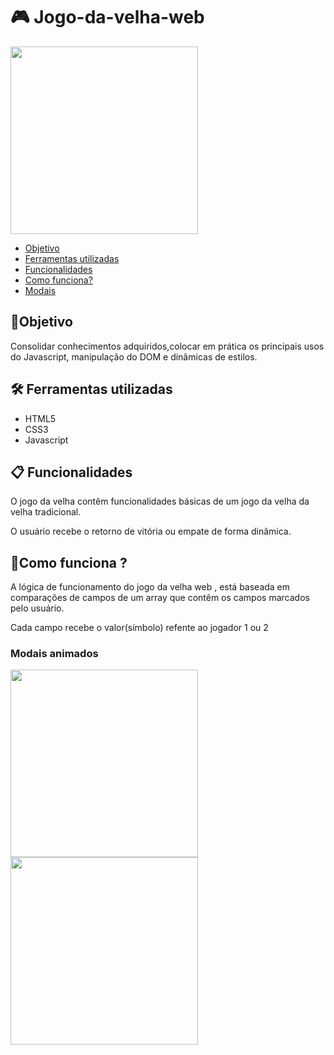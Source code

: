 
<h1>🎮 Jogo-da-velha-web</h1>
<img src="https://user-images.githubusercontent.com/91964614/177770007-9ac784ff-4a2a-488e-a41d-7adaf16a1d96.png" width="300px" />
<ul>
  <li><a href="#objetivo">Objetivo</a></li>
  <li><a href="#ferramentas">Ferramentas utilizadas</a></li>
  <li><a href="#funcionalidades">Funcionalidades</a></li>
  <li><a href="#how">Como funciona?</a></li>
  <li><a href="#modais">Modais</a></li>
</ul>

<h2 id="objetivo">🎯Objetivo</h2>
<p>Consolidar conhecimentos adquiridos,colocar em prática os principais usos do Javascript, manipulação do DOM  e dinâmicas de estilos. </p>
<h2 id="ferramentas">🛠 Ferramentas utilizadas</h2>
<ul>
  <li>HTML5</li>
  <li>CSS3</li>
  <li>Javascript</li>
</ul>
<h2 id="funcionalidades">📋 Funcionalidades</h2>
<p>O jogo da velha contêm funcionalidades básicas de um jogo da velha da velha tradicional. </p>
<p>O usuário recebe o retorno de vitória ou empate de forma dinâmica.</p>

<h2 id="how">🤔Como funciona ?</h2>
<p>A lógica de funcionamento do jogo da velha web , está baseada em comparações de campos de um array que contêm os campos marcados pelo usuário. </p>
<p>Cada campo recebe o valor(símbolo) refente ao jogador 1 ou 2 </p>

<h3 id="modais">Modais animados</h3>
<img src="https://user-images.githubusercontent.com/91964614/177887611-2b2df3e8-01d9-4c29-beac-03850e520f76.png" width="300px"/>
<img src="https://user-images.githubusercontent.com/91964614/177887963-3b1fcfe5-d254-426c-8262-470fcda61bdb.png"  width="300px"/>
